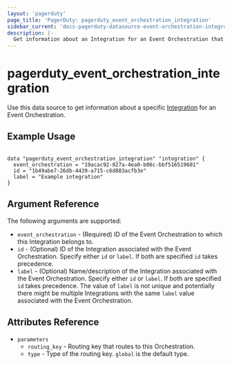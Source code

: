 ```yaml
---
layout: 'pagerduty'
page_title: 'PagerDuty: pagerduty_event_orchestration_integration'
sidebar_current: 'docs-pagerduty-datasource-event-orchestration-integration'
description: |-
  Get information about an Integration for an Event Orchestration that you have created.
---
```


# pagerduty_event_orchestration_integration

Use this data source to get information about a specific [Integration][1] for an Event Orchestration.

## Example Usage

```hcl

data "pagerduty_event_orchestration_integration" "integration" {
  event_orchestration = "19acac92-027a-4ea0-b06c-bbf516519601"
  id = "1b49abe7-26db-4439-a715-c6d883acfb3e"
  label = "Example integration"
}

```

## Argument Reference

The following arguments are supported:

- `event_orchestration` - (Required) ID of the Event Orchestration to which this Integration belongs to.
- `id` - (Optional) ID of the Integration associated with the Event Orchestration. Specify either `id` or `label`. If both are specified `id` takes precedence.
- `label` - (Optional) Name/description of the Integration associated with the Event Orchestration. Specify either `id` or `label`. If both are specified `id` takes precedence. The value of `label` is not unique and potentially there might be multiple Integrations with the same `label` value associated with the Event Orchestration.

## Attributes Reference

- `parameters`
  - `routing_key` - Routing key that routes to this Orchestration.
  - `type` - Type of the routing key. `global` is the default type.

<!-- TODO: Add a link to Integration Page when API docs will be available -->

[1]: https://developer.pagerduty.com/api-reference/<event_orchestration_integration>
